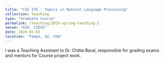 ```yaml
---
title: "CSE 576 : Topics in Natural Language Processing"
collection: teaching
type: "Graduate Course"
permalink: /teaching/2019-spring-teaching-2
venue: "ASU, CIDSE"
date: 2020-01-01
location: "Tempe, AZ, USA"
---
```



I was a Teaching Assistant to Dr. Chitta Baral, responsible for grading exams and mentors for Course project work. 